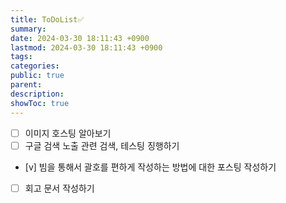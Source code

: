 ```yaml
---
title: ToDoList✅
summary: 
date: 2024-03-30 18:11:43 +0900
lastmod: 2024-03-30 18:11:43 +0900
tags: 
categories: 
public: true
parent: 
description: 
showToc: true
---
```



- [ ] 이미지 호스팅 알아보기
- [ ] 구글 검색 노출 관련 검색, 테스팅 징행하기
- [v] 빔을 통해서 괄호를 편하게 작성하는 방법에 대한 포스팅 작성하기
- [ ] 회고 문서 작성하기
